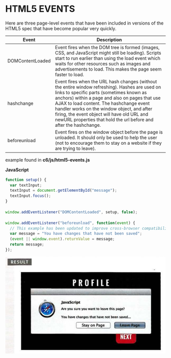 # HTML5 EVENTS

Here are three page-level events that have been included in versions of the HTML5 spec that have become popular very quickly.

| Event            | Description                                                                                                                                                                                                                                                                                                                                                                                                 |
| ---------------- | ----------------------------------------------------------------------------------------------------------------------------------------------------------------------------------------------------------------------------------------------------------------------------------------------------------------------------------------------------------------------------------------------------------- |
| DOMContentLoaded | Event fires when the DOM tree is formed (images, CSS, and JavaScript might still be loading). Scripts start to run earlier than using the load event which waits for other resources such as images and advertisements to load. This makes the page seem faster to load.                                                                                                                                    |
| hashchange       | Event fires when the URL hash changes (without the entire window refreshing). Hashes are used on links to specific parts (sometimes known as anchors) within a page and also on pages that use AJAX to load content. The hashchange event handler works on the window object, and after firing, the event object will have old URL and newURL properties that hold the url before and after the hashchange. |
| beforeunload     | Event fires on the window object before the page is unloaded. It should only be used to help the user (not to encourage them to stay on a website if they are trying to leave).                                                                                                                                                                                                                             |

example found in **c6/js/html5-events.js**

**JavaScript**

```js
function setup() {
  var textInput;
  textInput = document.getElementById("message");
  textInput.focus();
}

window.addEventListener("DOMContentLoaded", setup, false);

window.addEventListener("beforeunload", function(event) {
  // This example has been updated to improve cross-browser compatibility (as recommended by MDN)
  var message = "You have changes that have not been saved";
  (event || window.event).returnValue = message;
  return message;
});
```

![html5_events](./html5_events.png)
